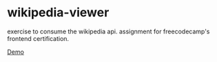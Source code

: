 # wikipedia-viewer

exercise to consume the wikipedia api. assignment for freecodecamp's frontend certification.

[Demo](https://blackmesacode.github.io/freecodecamp-wikipedia-viewer)